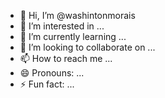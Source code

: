 - 👋 Hi, I’m @washintonmorais
- 👀 I’m interested in ...
- 🌱 I’m currently learning ...
- 💞️ I’m looking to collaborate on ...
- 📫 How to reach me ...
- 😄 Pronouns: ...
- ⚡ Fun fact: ...

<!---
valincontadores/valincontadores is a ✨ special ✨ repository because its `README.md` (this file) appears on your GitHub profile.
You can click the Preview link to take a look at your changes.
--->
